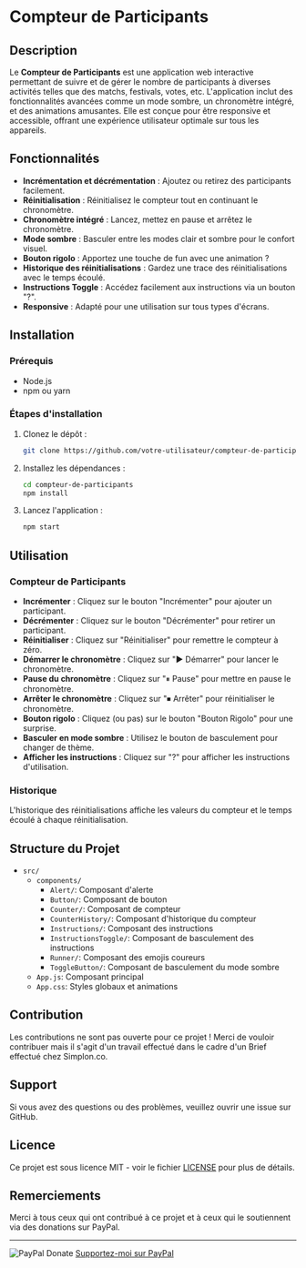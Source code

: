 # Compteur de Participants

## Description

Le **Compteur de Participants** est une application web interactive permettant de suivre et de gérer le nombre de participants à diverses activités telles que des matchs, festivals, votes, etc. L'application inclut des fonctionnalités avancées comme un mode sombre, un chronomètre intégré, et des animations amusantes. Elle est conçue pour être responsive et accessible, offrant une expérience utilisateur optimale sur tous les appareils.

## Fonctionnalités

- **Incrémentation et décrémentation** : Ajoutez ou retirez des participants facilement.
- **Réinitialisation** : Réinitialisez le compteur tout en continuant le chronomètre.
- **Chronomètre intégré** : Lancez, mettez en pause et arrêtez le chronomètre.
- **Mode sombre** : Basculer entre les modes clair et sombre pour le confort visuel.
- **Bouton rigolo** : Apportez une touche de fun avec une animation ?
- **Historique des réinitialisations** : Gardez une trace des réinitialisations avec le temps écoulé.
- **Instructions Toggle** : Accédez facilement aux instructions via un bouton "?".
- **Responsive** : Adapté pour une utilisation sur tous types d'écrans.

## Installation

### Prérequis

- Node.js
- npm ou yarn

### Étapes d'installation

1. Clonez le dépôt :
    ```sh
    git clone https://github.com/votre-utilisateur/compteur-de-participants.git
    ```

2. Installez les dépendances :
    ```sh
    cd compteur-de-participants
    npm install
    ```

3. Lancez l'application :
    ```sh
    npm start
    ```

## Utilisation

### Compteur de Participants

- **Incrémenter** : Cliquez sur le bouton "Incrémenter" pour ajouter un participant.
- **Décrémenter** : Cliquez sur le bouton "Décrémenter" pour retirer un participant.
- **Réinitialiser** : Cliquez sur "Réinitialiser" pour remettre le compteur à zéro.
- **Démarrer le chronomètre** : Cliquez sur "▶️ Démarrer" pour lancer le chronomètre.
- **Pause du chronomètre** : Cliquez sur "⏸ Pause" pour mettre en pause le chronomètre.
- **Arrêter le chronomètre** : Cliquez sur "⏹ Arrêter" pour réinitialiser le chronomètre.
- **Bouton rigolo** : Cliquez (ou pas) sur le bouton "Bouton Rigolo" pour une surprise.
- **Basculer en mode sombre** : Utilisez le bouton de basculement pour changer de thème.
- **Afficher les instructions** : Cliquez sur "?" pour afficher les instructions d'utilisation.

### Historique

L'historique des réinitialisations affiche les valeurs du compteur et le temps écoulé à chaque réinitialisation.

## Structure du Projet

- `src/`
  - `components/`
    - `Alert/`: Composant d'alerte
    - `Button/`: Composant de bouton
    - `Counter/`: Composant de compteur
    - `CounterHistory/`: Composant d'historique du compteur
    - `Instructions/`: Composant des instructions
    - `InstructionsToggle/`: Composant de basculement des instructions
    - `Runner/`: Composant des emojis coureurs
    - `ToggleButton/`: Composant de basculement du mode sombre
  - `App.js`: Composant principal
  - `App.css`: Styles globaux et animations 

## Contribution

Les contributions ne sont pas ouverte pour ce projet ! Merci de vouloir contribuer mais il s'agit d'un travail effectué dans le cadre d'un Brief effectué chez Simplon.co.


## Support

Si vous avez des questions ou des problèmes, veuillez ouvrir une issue sur GitHub.

## Licence

Ce projet est sous licence MIT - voir le fichier [LICENSE](LICENSE) pour plus de détails.

## Remerciements

Merci à tous ceux qui ont contribué à ce projet et à ceux qui le soutiennent via des donations sur PayPal.

---

![PayPal Donate](https://www.paypalobjects.com/webstatic/en_US/i/buttons/PP_logo_h_150x38.png)
[Supportez-moi sur PayPal](https://paypal.me/VolkWebCo?country.x=FR&locale.x=fr_FR)

